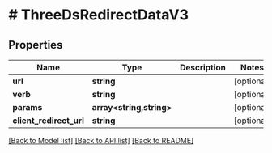 # # ThreeDsRedirectDataV3

## Properties

Name | Type | Description | Notes
------------ | ------------- | ------------- | -------------
**url** | **string** |  | [optional]
**verb** | **string** |  | [optional]
**params** | **array<string,string>** |  | [optional]
**client_redirect_url** | **string** |  | [optional]

[[Back to Model list]](../../README.md#models) [[Back to API list]](../../README.md#endpoints) [[Back to README]](../../README.md)
